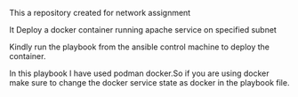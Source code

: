 
This a repository created for network assignment

It Deploy a docker container running apache service on specified subnet

Kindly run the playbook from the ansible control machine to deploy the container.

In this playbook I have used podman docker.So if you are using docker make sure to change the docker service state as docker in the playbook file.

  
